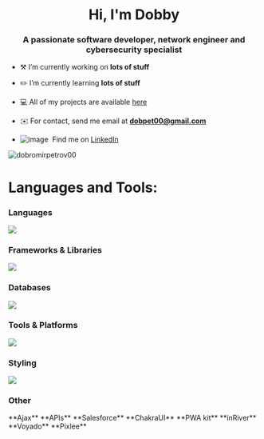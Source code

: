 <h1 align="center">Hi, I'm Dobby</h1>
<h3 align="center">A passionate software developer, network engineer and cybersecurity specialist</h3>

- ⚒️ I’m currently working on **lots of stuff**

- ✏️ I’m currently learning **lots of stuff**

- 💻 All of my projects are available [here](https://github.com/dobromirpetrov00?tab=repositories)

- ✉️ For contact, send me email at **dobpet00@gmail.com**

- ![image](https://github.com/user-attachments/assets/fafdecd6-d6b2-42e1-af62-325f08d42748) &nbsp;Find me on [LinkedIn](https://www.linkedin.com/in/dobromirpetrov1337)

<p><img align="center" src="https://github-readme-stats.vercel.app/api/top-langs?username=dobromirpetrov00&show_icons=true&locale=en&layout=compact" alt="dobromirpetrov00" /></p>

<h1 align="left">Languages and Tools:</h1>

### Languages
<p align="left"> 
  <img src="https://skillicons.dev/icons?i=bash,html,css,javascript,typescript,php,python,go&theme=light" />
</p>

### Frameworks & Libraries
<p align="left"> 
  <img src="https://skillicons.dev/icons?i=react,expressjs,nodejs,django,pytorch&theme=light" />
</p>

### Databases
<p align="left"> 
  <img src="https://skillicons.dev/icons?i=mysql,mssql,oracle,sqlite&theme=light" />
</p>

### Tools & Platforms
<p align="left"> 
  <img src="https://skillicons.dev/icons?i=git,linux,postman,puppeteer,selenium,circleci&theme=light" />
</p>

### Styling
<p align="left"> 
  <img src="https://skillicons.dev/icons?i=tailwind,bootstrap,sass&theme=light" />
</p>

### Other
<p align="left"> 
  **Ajax** **APIs** **Salesforce** **ChakraUI** **PWA kit** **inRiver** **Voyado** **Pixlee**
</p>
